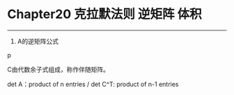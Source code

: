 # Chapter20 克拉默法则 逆矩阵 体积

---

1. A的逆矩阵公式

p

C由代数余子式组成，称作伴随矩阵。

det A：product of n entries / det C^T: product of n-1 entries






